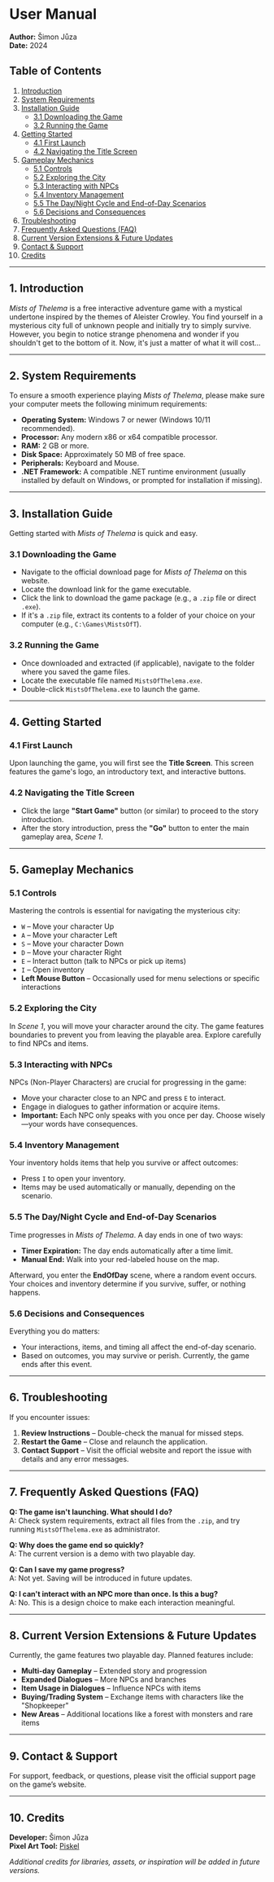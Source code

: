 # User Manual

**Author:** Šimon Jůza  
**Date:** 2024

## Table of Contents

1. [Introduction](#1-introduction)  
2. [System Requirements](#2-system-requirements)  
3. [Installation Guide](#3-installation-guide)  
   - [3.1 Downloading the Game](#31-downloading-the-game)  
   - [3.2 Running the Game](#32-running-the-game)  
4. [Getting Started](#4-getting-started)  
   - [4.1 First Launch](#41-first-launch)  
   - [4.2 Navigating the Title Screen](#42-navigating-the-title-screen)  
5. [Gameplay Mechanics](#5-gameplay-mechanics)  
   - [5.1 Controls](#51-controls)  
   - [5.2 Exploring the City](#52-exploring-the-city)  
   - [5.3 Interacting with NPCs](#53-interacting-with-npcs)  
   - [5.4 Inventory Management](#54-inventory-management)  
   - [5.5 The Day/Night Cycle and End-of-Day Scenarios](#55-the-daynight-cycle-and-end-of-day-scenarios)  
   - [5.6 Decisions and Consequences](#56-decisions-and-consequences)  
6. [Troubleshooting](#6-troubleshooting)  
7. [Frequently Asked Questions (FAQ)](#7-frequently-asked-questions-faq)  
8. [Current Version Extensions & Future Updates](#8-current-version-extensions--future-updates)  
9. [Contact & Support](#9-contact--support)  
10. [Credits](#10-credits)  

---

## 1. Introduction

*Mists of Thelema* is a free interactive adventure game with a mystical undertone inspired by the themes of Aleister Crowley. You find yourself in a mysterious city full of unknown people and initially try to simply survive. However, you begin to notice strange phenomena and wonder if you shouldn't get to the bottom of it. Now, it's just a matter of what it will cost...

---

## 2. System Requirements

To ensure a smooth experience playing *Mists of Thelema*, please make sure your computer meets the following minimum requirements:

- **Operating System:** Windows 7 or newer (Windows 10/11 recommended).  
- **Processor:** Any modern x86 or x64 compatible processor.  
- **RAM:** 2 GB or more.  
- **Disk Space:** Approximately 50 MB of free space.  
- **Peripherals:** Keyboard and Mouse.  
- **.NET Framework:** A compatible .NET runtime environment (usually installed by default on Windows, or prompted for installation if missing).

---

## 3. Installation Guide

Getting started with *Mists of Thelema* is quick and easy.

### 3.1 Downloading the Game

- Navigate to the official download page for *Mists of Thelema* on this website.  
- Locate the download link for the game executable.  
- Click the link to download the game package (e.g., a `.zip` file or direct `.exe`).  
- If it's a `.zip` file, extract its contents to a folder of your choice on your computer (e.g., `C:\Games\MistsOfT`).

### 3.2 Running the Game

- Once downloaded and extracted (if applicable), navigate to the folder where you saved the game files.  
- Locate the executable file named `MistsOfThelema.exe`.  
- Double-click `MistsOfThelema.exe` to launch the game.

---

## 4. Getting Started

### 4.1 First Launch

Upon launching the game, you will first see the **Title Screen**. This screen features the game's logo, an introductory text, and interactive buttons.

### 4.2 Navigating the Title Screen

- Click the large **"Start Game"** button (or similar) to proceed to the story introduction.  
- After the story introduction, press the **"Go"** button to enter the main gameplay area, *Scene 1*.

---

## 5. Gameplay Mechanics

### 5.1 Controls

Mastering the controls is essential for navigating the mysterious city:

- `W` – Move your character Up  
- `A` – Move your character Left  
- `S` – Move your character Down  
- `D` – Move your character Right  
- `E` – Interact button (talk to NPCs or pick up items)  
- `I` – Open inventory  
- **Left Mouse Button** – Occasionally used for menu selections or specific interactions

### 5.2 Exploring the City

In *Scene 1*, you will move your character around the city. The game features boundaries to prevent you from leaving the playable area. Explore carefully to find NPCs and items.

### 5.3 Interacting with NPCs

NPCs (Non-Player Characters) are crucial for progressing in the game:

- Move your character close to an NPC and press `E` to interact.  
- Engage in dialogues to gather information or acquire items.  
- **Important:** Each NPC only speaks with you once per day. Choose wisely—your words have consequences.

### 5.4 Inventory Management

Your inventory holds items that help you survive or affect outcomes:

- Press `I` to open your inventory.  
- Items may be used automatically or manually, depending on the scenario.

### 5.5 The Day/Night Cycle and End-of-Day Scenarios

Time progresses in *Mists of Thelema*. A day ends in one of two ways:

- **Timer Expiration:** The day ends automatically after a time limit.  
- **Manual End:** Walk into your red-labeled house on the map.

Afterward, you enter the **EndOfDay** scene, where a random event occurs. Your choices and inventory determine if you survive, suffer, or nothing happens.

### 5.6 Decisions and Consequences

Everything you do matters:

- Your interactions, items, and timing all affect the end-of-day scenario.  
- Based on outcomes, you may survive or perish. Currently, the game ends after this event.

---

## 6. Troubleshooting

If you encounter issues:

1. **Review Instructions** – Double-check the manual for missed steps.  
2. **Restart the Game** – Close and relaunch the application.  
3. **Contact Support** – Visit the official website and report the issue with details and any error messages.

---

## 7. Frequently Asked Questions (FAQ)

**Q: The game isn't launching. What should I do?**  
A: Check system requirements, extract all files from the `.zip`, and try running `MistsOfThelema.exe` as administrator.

**Q: Why does the game end so quickly?**  
A: The current version is a demo with two playable day.

**Q: Can I save my game progress?**  
A: Not yet. Saving will be introduced in future updates.

**Q: I can't interact with an NPC more than once. Is this a bug?**  
A: No. This is a design choice to make each interaction meaningful.

---

## 8. Current Version Extensions & Future Updates

Currently, the game features two playable day. Planned features include:

- **Multi-day Gameplay** – Extended story and progression  
- **Expanded Dialogues** – More NPCs and branches  
- **Item Usage in Dialogues** – Influence NPCs with items  
- **Buying/Trading System** – Exchange items with characters like the "Shopkeeper"  
- **New Areas** – Additional locations like a forest with monsters and rare items

---

## 9. Contact & Support

For support, feedback, or questions, please visit the official support page on the game’s website.

---

## 10. Credits

**Developer:** Šimon Jůza  
**Pixel Art Tool:** [Piskel](https://www.piskelapp.com)

*Additional credits for libraries, assets, or inspiration will be added in future versions.*
